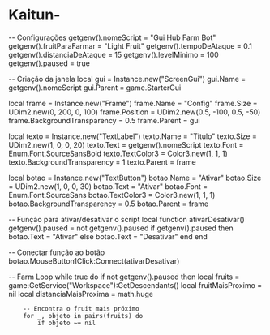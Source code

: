# Kaitun-
-- Configurações
getgenv().nomeScript = "Gui Hub Farm Bot"
getgenv().fruitParaFarmar = "Light Fruit"
getgenv().tempoDeAtaque = 0.1
getgenv().distanciaDeAtaque = 15
getgenv().levelMinimo = 100
getgenv().paused = true

-- Criação da janela
local gui = Instance.new("ScreenGui")
gui.Name = getgenv().nomeScript
gui.Parent = game.StarterGui

local frame = Instance.new("Frame")
frame.Name = "Config"
frame.Size = UDim2.new(0, 200, 0, 100)
frame.Position = UDim2.new(0.5, -100, 0.5, -50)
frame.BackgroundTransparency = 0.5
frame.Parent = gui

local texto = Instance.new("TextLabel")
texto.Name = "Titulo"
texto.Size = UDim2.new(1, 0, 0, 20)
texto.Text = getgenv().nomeScript
texto.Font = Enum.Font.SourceSansBold
texto.TextColor3 = Color3.new(1, 1, 1)
texto.BackgroundTransparency = 1
texto.Parent = frame

local botao = Instance.new("TextButton")
botao.Name = "Ativar"
botao.Size = UDim2.new(1, 0, 0, 30)
botao.Text = "Ativar"
botao.Font = Enum.Font.SourceSans
botao.TextColor3 = Color3.new(1, 1, 1)
botao.BackgroundTransparency = 0.5
botao.Parent = frame

-- Função para ativar/desativar o script
local function ativarDesativar()
    getgenv().paused = not getgenv().paused
    if getgenv().paused then
        botao.Text = "Ativar"
    else
        botao.Text = "Desativar"
    end
end

-- Conectar função ao botão
botao.MouseButton1Click:Connect(ativarDesativar)

-- Farm Loop
while true do
    if not getgenv().paused then
        local fruits = game:GetService("Workspace"):GetDescendants()
        local fruitMaisProximo = nil
        local distanciaMaisProxima = math.huge

        -- Encontra o fruit mais próximo
        for _, objeto in pairs(fruits) do
            if objeto ~= nil
